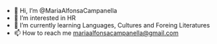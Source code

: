 - 👋 Hi, I’m @MariaAlfonsaCampanella
- 👀 I’m interested in HR
- 🌱 I’m currently learning Languages, Cultures and Foreing Literatures
- 📫 How to reach me mariaalfonsacampanella@gmail.com
<!---
MariaAlfonsaCampanella/MariaAlfonsaCampanella is a ✨ special ✨ repository because its `README.md` (this file) appears on your GitHub profile.
You can click the Preview link to take a look at your changes.
--->
